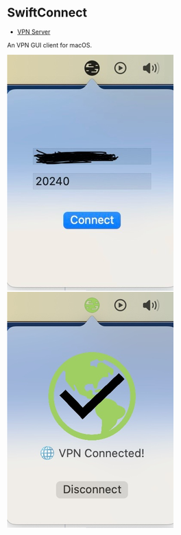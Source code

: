 # SwiftConnect

- [VPN Server](https://github.com/zhkl0228/libnetguard)

An VPN GUI client for macOS.

![Screenshot](screenshots/login.jpg) ![Screenshot](screenshots/connected.jpg)


